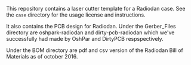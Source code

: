 This repository contains a laser cutter template for a Radiodan case. 
See the `case` directory for the usage license and instructions.

It also contains the PCB design for Radiodan. Under the Gerber_Files 
directory are oshpark-radiodan and dirty-pcb-radiodan which we've 
successfully had made by OshPar and DirtyPCB respspectively.

Under the BOM directory are pdf and csv version of the Radiodan Bill of 
Materials as of october 2016.

